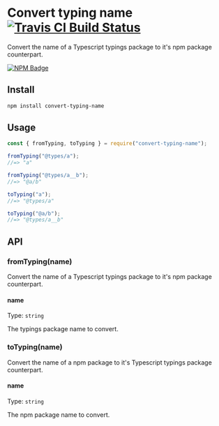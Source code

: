 # Convert typing name [![Travis CI Build Status](https://img.shields.io/travis/com/Richienb/convert-typing-name/master.svg?style=for-the-badge)](https://travis-ci.com/Richienb/convert-typing-name)

Convert the name of a Typescript typings package to it's npm package counterpart.

[![NPM Badge](https://nodei.co/npm/convert-typing-name.png)](https://npmjs.com/package/convert-typing-name)

## Install

```sh
npm install convert-typing-name
```

## Usage

```js
const { fromTyping, toTyping } = require("convert-typing-name");

fromTyping("@types/a");
//=> "a"

fromTyping("@types/a__b");
//=> "@a/b"

toTyping("a");
//=> "@types/a"

toTyping("@a/b");
//=> "@types/a__b"
```

## API

### fromTyping(name)

Convert the name of a Typescript typings package to it's npm package counterpart.

#### name

Type: `string`

The typings package name to convert.

### toTyping(name)

Convert the name of a npm package to it's Typescript typings package counterpart.

#### name

Type: `string`

The npm package name to convert.
